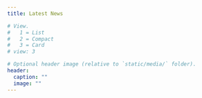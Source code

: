 ```yaml
---
title: Latest News

# View.
#   1 = List
#   2 = Compact
#   3 = Card
# view: 3

# Optional header image (relative to `static/media/` folder).
header:
  caption: ""
  image: ""
---
```

